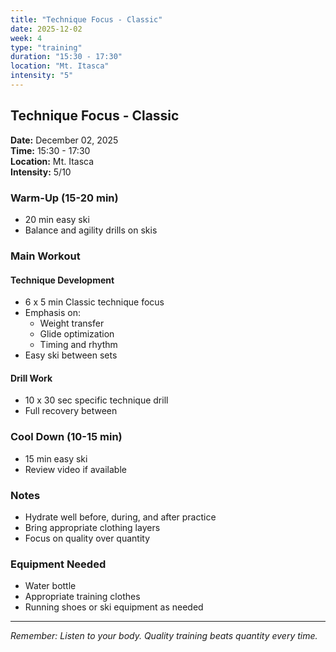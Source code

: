 ```yaml
---
title: "Technique Focus - Classic"
date: 2025-12-02
week: 4
type: "training"
duration: "15:30 - 17:30"
location: "Mt. Itasca"
intensity: "5"
---
```


## Technique Focus - Classic

**Date:** December 02, 2025  
**Time:** 15:30 - 17:30  
**Location:** Mt. Itasca  
**Intensity:** 5/10

### Warm-Up (15-20 min)
- 20 min easy ski
- Balance and agility drills on skis

### Main Workout
#### Technique Development
- 6 x 5 min Classic technique focus
- Emphasis on:
  - Weight transfer
  - Glide optimization
  - Timing and rhythm
- Easy ski between sets

#### Drill Work
- 10 x 30 sec specific technique drill
- Full recovery between

### Cool Down (10-15 min)
- 15 min easy ski
- Review video if available

### Notes
- Hydrate well before, during, and after practice
- Bring appropriate clothing layers
- Focus on quality over quantity

### Equipment Needed
- Water bottle
- Appropriate training clothes
- Running shoes or ski equipment as needed

---
*Remember: Listen to your body. Quality training beats quantity every time.*